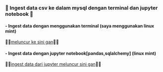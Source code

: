 ### 🚀 Ingest data csv ke dalam mysql dengan terminal dan jupyter notebook 🚀                  
#### - Ingest data dengan menggunakan terminal (saya menggunakan linux mint)
🚀🚀[meluncur ke sini gan](https://github.com/agilsaputra/Ingest_data_dan_querySQL/tree/master/ingest%20data%20sql/ingest%20data%20dari%20terminal%20linux%20mint)🚀🚀

#### - Ingest data dengan jupyter notebook[pandas,sqlalchemy] (linux mint)
🚀🚀[ingest data dari jupyter meluncur sini gan](https://github.com/agilsaputra/Ingest_data_dan_querySQL/tree/master/ingest%20data%20sql/ingest%20data%20jupyter)🚀🚀

